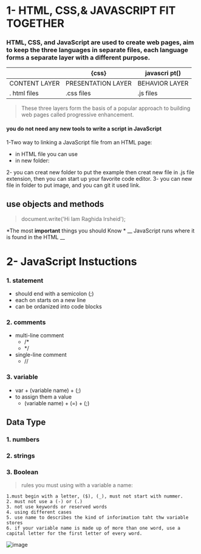 # 1- HTML, CSS,& JAVASCRIPT FIT TOGETHER

### HTML, CSS, and JavaScript are used to create web pages, aim to keep the three languages in separate files, each language forms a separate layer with a different purpose.


| <html>        |  {css}             |  javascri pt() |
|---------------|--------------------|----------------|
| CONTENT LAYER | PRESENTATION LAYER | BEHAVIOR LAYER |
| . html files  | .css files         | .js files      |

>These three layers form the basis of a popular approach to building web pages called progressive enhancement.



#### you do not need any new tools to write a script in JavaScript
1-Two way to linking a JavaScript file from an HTML page: 
- in HTML file you can use <script>...</script>
- in new folder: <script src=" the link ">...</script>

2- you can creat new folder to put the example then creat new file in .js file extension, then you can start
up your favorite code editor.
3- you can new file in folder to put image, and you can git it used link.

## **use objects and methods**

>document.write('Hi Iam Raghida Irsheid');


*The most **important** things you should Know  * __ JavaScript runs where it is found in the HTML __



# 2- JavaScript Instuctions

### 1. statement
* should end with a semicolon (;)
* each on starts on a new line 
* can be ordanized into code blocks

### 2. comments
* multi-line comment 
  * /*
  * */
* single-line comment
  * //

### 3. variable 
* var + (variable name) + (;)
* to assign them a value
  * (variable name) + (=) + (;)



## Data Type
### 1. numbers
### 2. strings
### 3. Boolean
  

>rules you must using with a variable a name:
  ```
  1.must begin with a letter, ($), (_), must not start with nummer.
  2. must not use a (-) or (.)
  3. not use keywords or reserved words 
  4. using different cases
  5. use name to describes the kind of inforimation taht thw variable stores
  6. if your variable name is made up of more than one word, use a capital letter for the first letter of every word.
  ```

![image](https://miro.medium.com/max/3840/0*FfWF8PjBXoj6eWMN.jpg)


